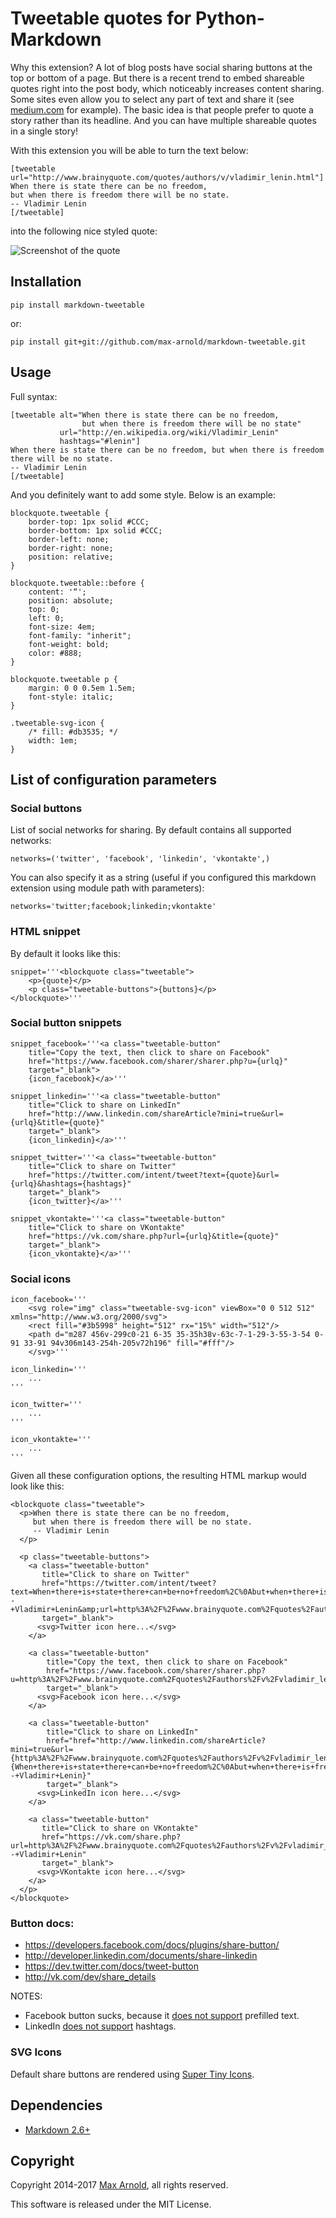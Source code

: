 # Tweetable quotes for Python-Markdown

Why this extension? A lot of blog posts have social sharing buttons at the top or bottom of a page. But there is a recent trend to embed shareable quotes right into the post body, which noticeably increases content sharing. Some sites even allow you to select any part of text and share it (see [medium.com](https://medium.com/life-learning/7-reasons-why-you-will-never-do-anything-amazing-with-your-life-2a1841f1335d) for example). The basic idea is that people prefer to quote a story rather than its headline. And you can have multiple shareable quotes in a single story!

With this extension you will be able to turn the text below:

    [tweetable url="http://www.brainyquote.com/quotes/authors/v/vladimir_lenin.html"]
    When there is state there can be no freedom,
    but when there is freedom there will be no state.
    -- Vladimir Lenin
    [/tweetable]

into the following nice styled quote:

![Screenshot of the quote](/screenshot.png)

## Installation

    pip install markdown-tweetable

or:

    pip install git+git://github.com/max-arnold/markdown-tweetable.git


## Usage

Full syntax:

    [tweetable alt="When there is state there can be no freedom,
                    but when there is freedom there will be no state"
               url="http://en.wikipedia.org/wiki/Vladimir_Lenin"
               hashtags="#lenin"]
    When there is state there can be no freedom, but when there is freedom there will be no state.
    -- Vladimir Lenin
    [/tweetable]

And you definitely want to add some style. Below is an example:

    blockquote.tweetable {
        border-top: 1px solid #CCC;
        border-bottom: 1px solid #CCC;
        border-left: none;
        border-right: none;
        position: relative;
    }

    blockquote.tweetable::before {
        content: '“';
        position: absolute;
        top: 0;
        left: 0;
        font-size: 4em;
        font-family: "inherit";
        font-weight: bold;
        color: #888;
    }

    blockquote.tweetable p {
        margin: 0 0 0.5em 1.5em;
        font-style: italic;
    }

    .tweetable-svg-icon {
        /* fill: #db3535; */
        width: 1em;
    }

## List of configuration parameters

### Social buttons

List of social networks for sharing. By default contains all supported networks:

    networks=('twitter', 'facebook', 'linkedin', 'vkontakte',)

You can also specify it as a string (useful if you configured this markdown extension using module path with parameters):

    networks='twitter;facebook;linkedin;vkontakte'

### HTML snippet

By default it looks like this:

    snippet='''<blockquote class="tweetable">
        <p>{quote}</p>
        <p class="tweetable-buttons">{buttons}</p>
    </blockquote>'''

### Social button snippets

    snippet_facebook='''<a class="tweetable-button"
        title="Copy the text, then click to share on Facebook"
        href="https://www.facebook.com/sharer/sharer.php?u={urlq}"
        target="_blank">
        {icon_facebook}</a>'''

    snippet_linkedin='''<a class="tweetable-button"
        title="Click to share on LinkedIn"
        href="http://www.linkedin.com/shareArticle?mini=true&url={urlq}&title={quote}"
        target="_blank">
        {icon_linkedin}</a>'''

    snippet_twitter='''<a class="tweetable-button"
        title="Click to share on Twitter"
        href="https://twitter.com/intent/tweet?text={quote}&url={urlq}&hashtags={hashtags}"
        target="_blank">
        {icon_twitter}</a>'''

    snippet_vkontakte='''<a class="tweetable-button"
        title="Click to share on VKontakte"
        href="https://vk.com/share.php?url={urlq}&title={quote}"
        target="_blank">
        {icon_vkontakte}</a>'''

### Social icons

    icon_facebook='''
        <svg role="img" class="tweetable-svg-icon" viewBox="0 0 512 512" xmlns="http://www.w3.org/2000/svg">
        <rect fill="#3b5998" height="512" rx="15%" width="512"/>
        <path d="m287 456v-299c0-21 6-35 35-35h38v-63c-7-1-29-3-55-3-54 0-91 33-91 94v306m143-254h-205v72h196" fill="#fff"/>
        </svg>'''

    icon_linkedin='''
        ...
    '''

    icon_twitter='''
        ...
    '''

    icon_vkontakte='''
        ...
    '''


Given all these configuration options, the resulting HTML markup would look like this:

    <blockquote class="tweetable">
      <p>When there is state there can be no freedom,
         but when there is freedom there will be no state.
         -- Vladimir Lenin
      </p>

      <p class="tweetable-buttons">
        <a class="tweetable-button"
           title="Click to share on Twitter"
           href="https://twitter.com/intent/tweet?text=When+there+is+state+there+can+be+no+freedom%2C%0Abut+when+there+is+freedom+there+will+be+no+state.%0A--+Vladimir+Lenin&amp;url=http%3A%2F%2Fwww.brainyquote.com%2Fquotes%2Fauthors%2Fv%2Fvladimir_lenin.html&amp;hashtags="
           target="_blank">
          <svg>Twitter icon here...</svg>
        </a>

        <a class="tweetable-button"
            title="Copy the text, then click to share on Facebook"
            href="https://www.facebook.com/sharer/sharer.php?u=http%3A%2F%2Fwww.brainyquote.com%2Fquotes%2Fauthors%2Fv%2Fvladimir_lenin.html"
            target="_blank">
          <svg>Facebook icon here...</svg>
        </a>

        <a class="tweetable-button"
            title="Click to share on LinkedIn"
            href="href="http://www.linkedin.com/shareArticle?mini=true&url={http%3A%2F%2Fwww.brainyquote.com%2Fquotes%2Fauthors%2Fv%2Fvladimir_lenin.html}&title={When+there+is+state+there+can+be+no+freedom%2C%0Abut+when+there+is+freedom+there+will+be+no+state.%0A--+Vladimir+Lenin}"
            target="_blank">
          <svg>LinkedIn icon here...</svg>
        </a>

        <a class="tweetable-button"
           title="Click to share on VKontakte"
           href="https://vk.com/share.php?url=http%3A%2F%2Fwww.brainyquote.com%2Fquotes%2Fauthors%2Fv%2Fvladimir_lenin.html&amp;title=When+there+is+state+there+can+be+no+freedom%2C%0Abut+when+there+is+freedom+there+will+be+no+state.%0A--+Vladimir+Lenin"
           target="_blank">
          <svg>VKontakte icon here...</svg>
        </a>
      </p>
    </blockquote>


### Button docs:

* https://developers.facebook.com/docs/plugins/share-button/
* http://developer.linkedin.com/documents/share-linkedin
* https://dev.twitter.com/docs/tweet-button
* http://vk.com/dev/share_details

NOTES:

* Facebook button sucks, because it [does not support](http://stackoverflow.com/questions/20956229/has-facebook-sharer-php-changed-to-no-longer-accept-detailed-parameters) prefilled text.
* LinkedIn [does not support](http://help.linkedin.com/app/answers/detail/a_id/5028/~/linkedin-signal---no-longer-supported) hashtags.

### SVG Icons

Default share buttons are rendered using [Super Tiny Icons](https://github.com/edent/SuperTinyIcons).

## Dependencies

* [Markdown 2.6+](http://pythonhosted.org/Markdown/)

## Copyright

Copyright 2014-2017 [Max Arnold](http://ar0.me/blog/en/), all rights reserved.

This software is released under the MIT License.
